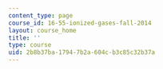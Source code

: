 ```yaml
---
content_type: page
course_id: 16-55-ionized-gases-fall-2014
layout: course_home
title: ''
type: course
uid: 2b8b37ba-1794-7b2a-604c-b3c85c32b37a
---
```

